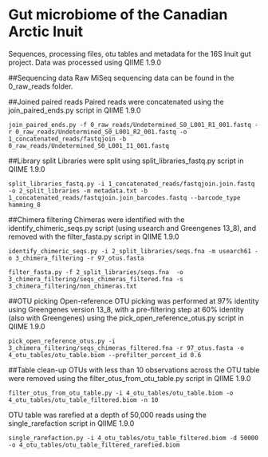 Gut microbiome of the Canadian Arctic Inuit
===========================================

Sequences, processing files, otu tables and metadata for the 16S Inuit gut project.
Data was processed using QIIME 1.9.0

##Sequencing data
Raw MiSeq sequencing data can be found in the 0_raw_reads folder.

##Joined paired reads
Paired reads were concatenated using the join_paired_ends.py script in QIIME 1.9.0

```
join_paired_ends.py -f 0_raw_reads/Undetermined_S0_L001_R1_001.fastq -r 0_raw_reads/Undetermined_S0_L001_R2_001.fastq -o 1_concatenated_reads/fastqjoin -b 0_raw_reads/Undetermined_S0_L001_I1_001.fastq
```

##Library split
Libraries were split using split_libraries_fastq.py script in QIIME 1.9.0

```
split_libraries_fastq.py -i 1_concatenated_reads/fastqjoin.join.fastq -o 2_split_libraries -m metadata.txt -b 1_concatenated_reads/fastqjoin.join_barcodes.fastq --barcode_type hamming_8
```

##Chimera filtering
Chimeras were identified with the identify_chimeric_seqs.py script (using usearch and Greengenes 13_8), and removed with the filter_fasta.py script in QIIME 1.9.0

```
identify_chimeric_seqs.py -i 2_split_libraries/seqs.fna -m usearch61 -o 3_chimera_filtering -r 97_otus.fasta

filter_fasta.py -f 2_split_libraries/seqs.fna  -o 3_chimera_filtering/seqs_chimeras_filtered.fna -s 3_chimera_filtering/non_chimeras.txt
```

##OTU picking
Open-reference OTU picking was performed at 97% identity using Greengenes version 13_8, with a pre-filtering step at 60% identity (also with Greengenes) using the pick_open_reference_otus.py script in QIIME 1.9.0

```
pick_open_reference_otus.py -i 3_chimera_filtering/seqs_chimeras_filtered.fna -r 97_otus.fasta -o 4_otu_tables/otu_table.biom --prefilter_percent_id 0.6
```

##Table clean-up
OTUs with less than 10 observations across the OTU table were removed using the filter_otus_from_otu_table.py script in QIIME 1.9.0

```
filter_otus_from_otu_table.py -i 4_otu_tables/otu_table.biom -o 4_otu_tables/otu_table_filtered.biom -n 10
```

OTU table was rarefied at a depth of 50,000 reads using the single_rarefaction script in QIIME 1.9.0

```
single_rarefaction.py -i 4_otu_tables/otu_table_filtered.biom -d 50000 -o 4_otu_tables/otu_table_filtered_rarefied.biom
```